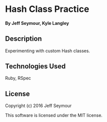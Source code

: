 # Hash Class Practice

#### By Jeff Seymour, Kyle Langley

## Description
Experimenting with custom Hash classes.

## Technologies Used
Ruby, RSpec

## License
Copyright (c) 2016 Jeff Seymour

This software is licensed under the MIT license.
